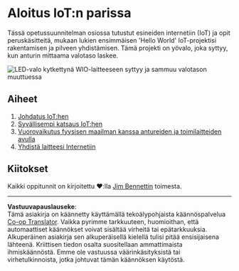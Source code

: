 <!--
CO_OP_TRANSLATOR_METADATA:
{
  "original_hash": "e2b1b891b08ef7633d285547fbe73290",
  "translation_date": "2025-08-27T21:39:55+00:00",
  "source_file": "1-getting-started/README.md",
  "language_code": "fi"
}
-->
# Aloitus IoT:n parissa

Tässä opetussuunnitelman osiossa tutustut esineiden internetiin (IoT) ja opit peruskäsitteitä, mukaan lukien ensimmäisen 'Hello World' IoT-projektisi rakentamisen ja pilveen yhdistämisen. Tämä projekti on yövalo, joka syttyy, kun anturin mittaama valotaso laskee.

![LED-valo kytkettynä WIO-laitteeseen syttyy ja sammuu valotason muuttuessa](../../../images/wio-running-assignment-1-1.gif)

## Aiheet

1. [Johdatus IoT:hen](lessons/1-introduction-to-iot/README.md)
1. [Syvällisempi katsaus IoT:hen](lessons/2-deeper-dive/README.md)
1. [Vuorovaikutus fyysisen maailman kanssa antureiden ja toimilaitteiden avulla](lessons/3-sensors-and-actuators/README.md)
1. [Yhdistä laitteesi Internetiin](lessons/4-connect-internet/README.md)

## Kiitokset

Kaikki oppitunnit on kirjoitettu ♥️:lla [Jim Bennettin](https://GitHub.com/JimBobBennett) toimesta.

---

**Vastuuvapauslauseke**:  
Tämä asiakirja on käännetty käyttämällä tekoälypohjaista käännöspalvelua [Co-op Translator](https://github.com/Azure/co-op-translator). Vaikka pyrimme tarkkuuteen, huomioithan, että automaattiset käännökset voivat sisältää virheitä tai epätarkkuuksia. Alkuperäinen asiakirja sen alkuperäisellä kielellä tulisi pitää ensisijaisena lähteenä. Kriittisen tiedon osalta suositellaan ammattimaista ihmiskäännöstä. Emme ole vastuussa väärinkäsityksistä tai virhetulkinnoista, jotka johtuvat tämän käännöksen käytöstä.